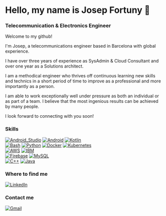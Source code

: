 
# Hello, my name is Josep Fortuny 👋 
### Telecommunication & Electronics Engineer 

Welcome to my github! 

I'm Josep, a telecommunications engineer based in Barcelona with global experience.

I have over three years of experience as SysAdmin & Cloud Consultant and over one year as a Solutions architect.

I am a methodical engineer who thrives off continuous learning new skills and technics in a short period of time to improve as a professional and more importantly as a person.

I am able to work exceptionally well under pressure as both an individual or as part of a team. I believe that the most ingenious results can be achieved by many people.

I look forward to connecting with you soon!

### Skills

[![Android_Studio](https://img.shields.io/badge/Android_Studio-3DDC84?style=for-the-badge&logo=android-studio&logoColor=white&labelColor=101010)]()
[![Android](https://img.shields.io/badge/Android-3DDC84?style=for-the-badge&logo=android&logoColor=white&labelColor=101010)]()
[![Kotlin](https://img.shields.io/badge/Kotlin-0095D5?style=for-the-badge&logo=kotlin&logoColor=white&labelColor=101010)]()
<br>
[![Bash](https://img.shields.io/badge/Bash-4EAA25?style=for-the-badge&logo=GNU-Bash&logoColor=white&labelColor=101010)]()
[![Python](https://img.shields.io/badge/Python-3776AB?style=for-the-badge&logo=Python&logoColor=white&labelColor=101010)]()
[![Docker](https://img.shields.io/badge/Docker-2496ED?style=for-the-badge&logo=Docker&logoColor=white&labelColor=101010)]()
[![Kubernetes](https://img.shields.io/badge/Kubernetes-326CE5?style=for-the-badge&logo=Kubernetes&logoColor=white&labelColor=101010)]()
<br>
[![AWS](https://img.shields.io/badge/AWS-232F3E?style=for-the-badge&logo=amazon-aws&logoColor=white&labelColor=101010)]()
[![IBM](https://img.shields.io/badge/IBM_Cloud-054ADA?style=for-the-badge&logo=IBM&logoColor=white&labelColor=101010)]()
<br>
[![Firebase](https://img.shields.io/badge/Firebase-FFCA28?style=for-the-badge&logo=firebase&logoColor=white&labelColor=101010)]()
[![MySQL](https://img.shields.io/badge/MySQL-4479A1?style=for-the-badge&logo=mysql&logoColor=white&labelColor=101010)]()
<br>
[![C++](https://img.shields.io/badge/C++-00599C?style=for-the-badge&logo=C++&logoColor=white&labelColor=101010)]()
[![Java](https://img.shields.io/badge/Java-007396?style=for-the-badge&logo=Java&logoColor=white&labelColor=101010)]()


### Where to find me
[![LinkedIn](https://img.shields.io/badge/LinkedIn-Josep_Fortuny_Casablancas-0077B5?style=for-the-badge&logo=linkedin&logoColor=white&labelColor=101010)](https://www.linkedin.com/in/josepfortunycasablancas)

### Contact me
[![Gmail](https://img.shields.io/badge/jfortunycasablancas@gmail.com-my_personal_email-D14836?style=for-the-badge&logo=gmail&logoColor=white&labelColor=101010)](mailto:jortunycasablancas@gmail.com)
